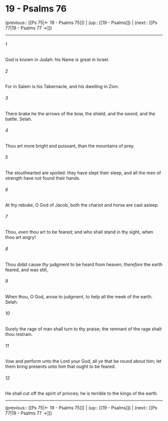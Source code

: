 # 19 - Psalms 76

(previous:: [[Ps 75|← 19 - Psalms 75]]) | (up:: [[19 - Psalms]]) | (next:: [[Ps 77|19 - Psalms 77 →]])

***


###### 1 
God is known in Judah: his Name _is_ great in Israel. 

###### 2 
For in Salem is his Tabernacle, and his dwelling in Zion. 

###### 3 
There brake he the arrows of the bow, the shield, and the sword, and the battle. Selah. 

###### 4 
Thou art more bright and puissant, than the mountains of prey. 

###### 5 
The stouthearted are spoiled: they have slept their sleep, and all the men of strength have not found their hands. 

###### 6 
At thy rebuke, O God of Jacob, both the chariot and horse are cast asleep. 

###### 7 
Thou, _even_ thou art to be feared; and who shall stand in thy sight, when thou art angry! 

###### 8 
Thou didst cause _thy_ judgment to be heard from heaven; _therefore_ the earth feared, and was still, 

###### 9 
When thou, O God, arose to judgment, to help all the meek of the earth. Selah. 

###### 10 
Surely the rage of man shall turn to thy praise; the remnant of the rage shalt thou restrain. 

###### 11 
Vow and perform unto the Lord your God, all _ye_ that be round about him; let them bring presents unto him that ought to be feared. 

###### 12 
He shall cut off the spirit of princes; he is terrible to the kings of the earth.

***

(previous:: [[Ps 75|← 19 - Psalms 75]]) | (up:: [[19 - Psalms]]) | (next:: [[Ps 77|19 - Psalms 77 →]])
